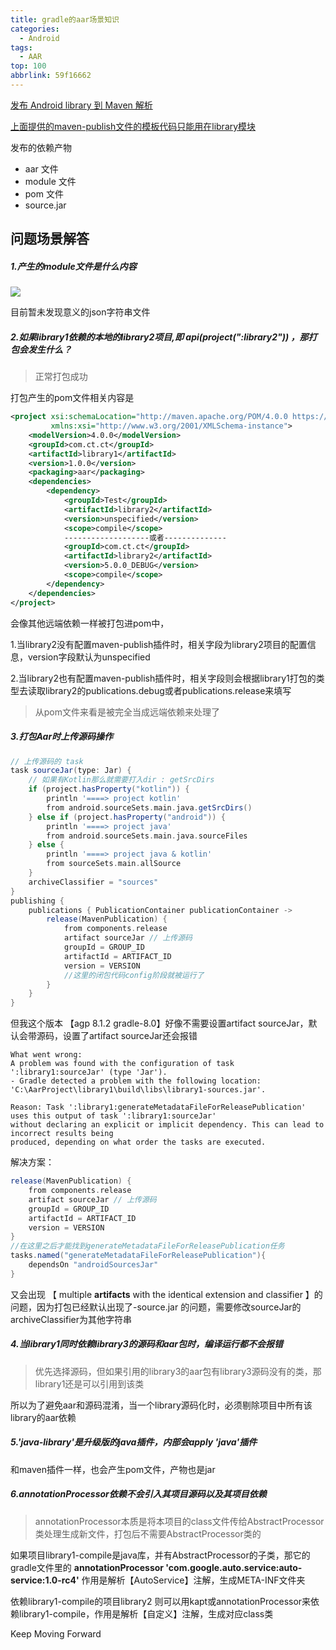 ```yaml
---
title: gradle的aar场景知识
categories:
  - Android
tags:
  - AAR
top: 100
abbrlink: 59f16662
---
```




[发布 Android library 到 Maven 解析](https://www.jb51.net/article/263003.htm)

[上面提供的maven-publish文件的模板代码只能用在library模块](https://cloud.tencent.com/developer/ask/sof/106381154)

<!-- more -->

发布的依赖产物

- aar 文件
- module 文件
- pom 文件
- source.jar

## 问题场景解答

##### 1.产生的module文件是什么内容

![](https://s3.bmp.ovh/imgs/2024/02/07/1403fa345d6aff28.png)

目前暂未发现意义的json字符串文件



##### 2.如果library1依赖的本地的library2项目,即 *api*(*project*(":library2")) ，那打包会发生什么？

> 正常打包成功

打包产生的pom文件相关内容是

```xml
<project xsi:schemaLocation="http://maven.apache.org/POM/4.0.0 https://maven.apache.org/xsd/maven-4.0.0.xsd" xmlns="http://maven.apache.org/POM/4.0.0"
         xmlns:xsi="http://www.w3.org/2001/XMLSchema-instance">
    <modelVersion>4.0.0</modelVersion>
    <groupId>com.ct.ct</groupId>
    <artifactId>library1</artifactId>
    <version>1.0.0</version>
    <packaging>aar</packaging>
    <dependencies>
        <dependency>
            <groupId>Test</groupId>
            <artifactId>library2</artifactId>
            <version>unspecified</version>
            <scope>compile</scope>
            -------------------或者--------------
            <groupId>com.ct.ct</groupId>
      		<artifactId>library2</artifactId>
      		<version>5.0.0_DEBUG</version>
            <scope>compile</scope>
        </dependency>
    </dependencies>
</project>
```

会像其他远端依赖一样被打包进pom中，

1.当library2没有配置maven-publish插件时，相关字段为library2项目的配置信息，version字段默认为unspecified

2.当library2也有配置maven-publish插件时，相关字段则会根据library1打包的类型去读取library2的publications.debug或者publications.release来填写

> 从pom文件来看是被完全当成远端依赖来处理了



##### 3.打包Aar时上传源码操作

```groovy
// 上传源码的 task
task sourceJar(type: Jar) {
    // 如果有Kotlin那么就需要打入dir : getSrcDirs
    if (project.hasProperty("kotlin")) {
        println '====> project kotlin'
        from android.sourceSets.main.java.getSrcDirs()
    } else if (project.hasProperty("android")) {
        println '====> project java'
        from android.sourceSets.main.java.sourceFiles
    } else {
        println '====> project java & kotlin'
        from sourceSets.main.allSource
    }
    archiveClassifier = "sources"
}
publishing {
    publications { PublicationContainer publicationContainer ->
        release(MavenPublication) {
            from components.release
            artifact sourceJar // 上传源码
            groupId = GROUP_ID
            artifactId = ARTIFACT_ID
            version = VERSION
            //这里的闭包代码config阶段就被运行了
        }
    }
}
```

但我这个版本 【agp 8.1.2   gradle-8.0】好像不需要设置artifact sourceJar，默认会带源码，设置了artifact sourceJar还会报错

```
What went wrong:
A problem was found with the configuration of task ':library1:sourceJar' (type 'Jar').
- Gradle detected a problem with the following location:
'C:\AarProject\library1\build\libs\library1-sources.jar'.

Reason: Task ':library1:generateMetadataFileForReleasePublication'
uses this output of task ':library1:sourceJar'
without declaring an explicit or implicit dependency. This can lead to incorrect results being
produced, depending on what order the tasks are executed.
```

解决方案：

```groovy
release(MavenPublication) {
    from components.release
    artifact sourceJar // 上传源码
    groupId = GROUP_ID
    artifactId = ARTIFACT_ID
    version = VERSION
}
//在这里之后才能找到generateMetadataFileForReleasePublication任务
tasks.named("generateMetadataFileForReleasePublication"){
    dependsOn "androidSourcesJar"
}
```

又会出现 【 multiple **artifacts** with the identical extension and classifier 】的问题，因为打包已经默认出现了-source.jar 的问题，需要修改sourceJar的archiveClassifier为其他字符串



##### 4.当library1同时依赖library3的源码和aar包时，编译运行都不会报错

> 优先选择源码，但如果引用的library3的aar包有library3源码没有的类，那library1还是可以引用到该类

所以为了避免aar和源码混淆，当一个library源码化时，必须剔除项目中所有该library的aar依赖



##### 5.'java-library'是升级版的java插件，内部会apply 'java'插件

和maven插件一样，也会产生pom文件，产物也是jar



##### 6.annotationProcessor依赖不会引入其项目源码以及其项目依赖

> annotationProcessor本质是将本项目的class文件传给AbstractProcessor类处理生成新文件，打包后不需要AbstractProcessor类的

如果项目library1-compile是java库，并有AbstractProcessor的子类，那它的gradle文件里的 **annotationProcessor 'com.google.auto.service:auto-service:1.0-rc4'** 作用是解析【AutoService】注解，生成META-INF文件夹

依赖library1-compile的项目library2 则可以用kapt或annotationProcessor来依赖library1-compile，作用是解析【自定义】注解，生成对应class类



Keep Moving Forward
